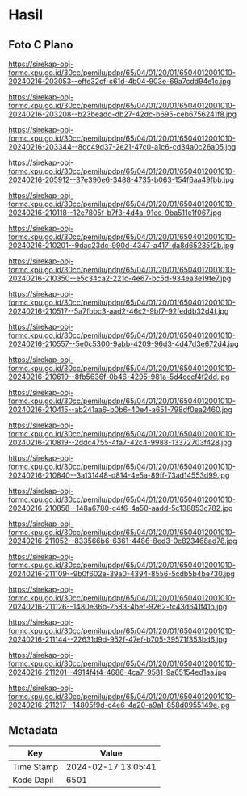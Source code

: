 # Hasil

## Foto C Plano

https://sirekap-obj-formc.kpu.go.id/30cc/pemilu/pdpr/65/04/01/20/01/6504012001010-20240216-203053--effe32cf-c61d-4b04-903e-69a7cdd94e1c.jpg

https://sirekap-obj-formc.kpu.go.id/30cc/pemilu/pdpr/65/04/01/20/01/6504012001010-20240216-203208--b23beadd-db27-42dc-b695-ceb6756241f8.jpg

https://sirekap-obj-formc.kpu.go.id/30cc/pemilu/pdpr/65/04/01/20/01/6504012001010-20240216-203344--8dc49d37-2e21-47c0-a1c6-cd34a0c26a05.jpg

https://sirekap-obj-formc.kpu.go.id/30cc/pemilu/pdpr/65/04/01/20/01/6504012001010-20240216-205912--37e390e6-3488-4735-b063-154f6aa49fbb.jpg

https://sirekap-obj-formc.kpu.go.id/30cc/pemilu/pdpr/65/04/01/20/01/6504012001010-20240216-210118--12e7805f-b7f3-4d4a-91ec-9ba511e1f067.jpg

https://sirekap-obj-formc.kpu.go.id/30cc/pemilu/pdpr/65/04/01/20/01/6504012001010-20240216-210201--9dac23dc-990d-4347-a417-da8d65235f2b.jpg

https://sirekap-obj-formc.kpu.go.id/30cc/pemilu/pdpr/65/04/01/20/01/6504012001010-20240216-210350--e5c34ca2-221c-4e67-bc5d-934ea3e19fe7.jpg

https://sirekap-obj-formc.kpu.go.id/30cc/pemilu/pdpr/65/04/01/20/01/6504012001010-20240216-210517--5a7fbbc3-aad2-46c2-9bf7-92feddb32d4f.jpg

https://sirekap-obj-formc.kpu.go.id/30cc/pemilu/pdpr/65/04/01/20/01/6504012001010-20240216-210557--5e0c5300-9abb-4209-96d3-4d47d3e672d4.jpg

https://sirekap-obj-formc.kpu.go.id/30cc/pemilu/pdpr/65/04/01/20/01/6504012001010-20240216-210619--8fb5636f-0b46-4295-981a-5d4cccf4f2dd.jpg

https://sirekap-obj-formc.kpu.go.id/30cc/pemilu/pdpr/65/04/01/20/01/6504012001010-20240216-210415--ab241aa6-b0b6-40e4-a651-798df0ea2460.jpg

https://sirekap-obj-formc.kpu.go.id/30cc/pemilu/pdpr/65/04/01/20/01/6504012001010-20240216-210819--2ddc4755-4fa7-42c4-9988-13372703f428.jpg

https://sirekap-obj-formc.kpu.go.id/30cc/pemilu/pdpr/65/04/01/20/01/6504012001010-20240216-210840--3a131448-d814-4e5a-89ff-73ad14553d99.jpg

https://sirekap-obj-formc.kpu.go.id/30cc/pemilu/pdpr/65/04/01/20/01/6504012001010-20240216-210858--148a6780-c4f6-4a50-aadd-5c138853c782.jpg

https://sirekap-obj-formc.kpu.go.id/30cc/pemilu/pdpr/65/04/01/20/01/6504012001010-20240216-211052--833566b6-6361-4486-8ed3-0c823468ad78.jpg

https://sirekap-obj-formc.kpu.go.id/30cc/pemilu/pdpr/65/04/01/20/01/6504012001010-20240216-211109--9b0f602e-39a0-4394-8556-5cdb5b4be730.jpg

https://sirekap-obj-formc.kpu.go.id/30cc/pemilu/pdpr/65/04/01/20/01/6504012001010-20240216-211126--1480e36b-2583-4bef-9262-fc43d641f41b.jpg

https://sirekap-obj-formc.kpu.go.id/30cc/pemilu/pdpr/65/04/01/20/01/6504012001010-20240216-211144--22631d9d-952f-47ef-b705-39571f353bd6.jpg

https://sirekap-obj-formc.kpu.go.id/30cc/pemilu/pdpr/65/04/01/20/01/6504012001010-20240216-211201--4914f4f4-4686-4ca7-9581-9a65154ed1aa.jpg

https://sirekap-obj-formc.kpu.go.id/30cc/pemilu/pdpr/65/04/01/20/01/6504012001010-20240216-211217--14805f9d-c4e6-4a20-a9a1-858d0955149e.jpg


## Metadata

| Key        | Value               |
| ---------- | ------------------- |
| Time Stamp | 2024-02-17 13:05:41 |
| Kode Dapil | 6501                |



